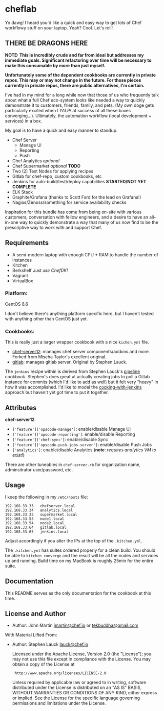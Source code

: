 # cheflab

Yo dawg! I heard you'd like a quick and easy way to get lots of Chef workflowy stuff on your laptop. Yeah? Cool. Let's roll!

## THERE BE DRAGONS HERE

**NOTE: This is incredibly crude and far from ideal but addresses my immediate goals. Significant refactoring over time will be necessary to make this consumable by more than just myself.**

**Unfortunately some of the dependent cookbooks are currently in private repos. This may or may not change in the future. For those pieces currently in private repos, there are public alternatives, I'm certain.**

I've had in my mind for a long while now that those of us who frequently talk about what a full Chef eco-system looks like needed a way to quickly demonstrate it to customers, friends, family, and pets. (My own doge gets particularly excited when I *YALP!* at success of all these boxes converging...). Ultimately, the automation workflow (local development + services) in a box.

My goal is to have a quick and easy manner to standup:

- Chef Server
	- Manage UI
	- Reporting
	- Push
- Chef Analytics *optional*
- Chef Supermarket *optional* **TODO**
- Two (2) Test Nodes for applying recipes
- Gitlab for chef-repo, custom cookbooks, etc
- Jenkins for auto-build/test/deploy capabilities **STARTED/NOT YET COMPLETE**
- ELK Stack
- Graphite/Grafana (thanks to Scott Ford for the lead on Grafana!)
- Nagios/Zenoss/something for service availability checks

Inspiration for this bundle has come from being on-site with various customers, conversation with fellow engineers, and a desire to have an all-in-one way to quickly demonstrate a way that many of us now find to be the prescriptive way to work with and support Chef.


## Requirements

- A semi-modern laptop with enough CPU + RAM to handle the number of instances
- Kitchen
- Berkshelf
*Just use ChefDK!*
- Vagrant
- VirtualBox


### Platform:

CentOS 6.6

I don't believe there's anything platform specific here, but I haven't tested with anything other than CentOS just yet.


### Cookbooks:

This is really just a larger wrapper cookbook with a nice `kichen.yml` file.

* [chef-server12](https://github.com/tekbuddha/chef-server12): manages chef server components/addons and more. Forked from Mischa Taylor's excellent original.
* [gitlab](https://github.com/chef-solutions/gitlab): manages gitlab server. Original by Stephen Lauck.

The `jenkins` recipe within is derived from Stephen Lauck's [pipeline](https://github.com/chef-solutions/pipeline) cookbook. Stephen's does great at actually creating jobs to poll a Gitlab instance for commits (which I'd like to add as well) but it felt very "heavy" in how it was accomplished. I'd like to model the [cooking-with-jenkins](https://github.com/zts/cooking-with-jenkins) approach but haven't yet got time to put it together.


## Attributes

**chef-server12**

* `['feature']['opscode-manage']`: enable/disable Manage UI
* `['feature']['opscode-reporting']`: enable/disable Reporting
* `['feature']['chef-sync']`: enable/disable Sync
* `['feature']['opscode-push-jobs-server']`: enable/disable Push Jobs
* `['analytics']`: enable/disable Analytics (**note**: *requires analytics VM to exist!*)

There are other tuneables in `chef-server.rb` for organization name, adminsitrator user/password, etc. 

## Usage

I keep the following in my `/etc/hosts` file:

```
192.168.33.33   chefserver.local
192.168.33.34   analytics.local
192.168.33.35   supermarket.local
192.168.33.53   node1.local
192.168.33.54   node2.local
192.168.33.64   gitlab.local
192.168.33.65   jenkins.local
```

Adjust accordingly if you alter the IPs at the top of the `.kitchen.yml`.

The `.kitchen.yml` has suites ordered properly for a clean build. You should be able to `kitchen converge` and the result will be all the nodes and services up and running. Build time on my MacBook is roughly 25min for the entire suite.


## Documentation

This README serves as the only documentation for the cookbook at this time.



## License and Author

- Author: John Martin <jmartin@chef.io> or <tekbuddha@gmail.com>

With Material Lifted From:

- Author: Stephen Lauck <lauck@chef.io>

    Licensed under the Apache License, Version 2.0 (the "License");
    you may not use this file except in compliance with the License.
    You may obtain a copy of the License at

       http://www.apache.org/licenses/LICENSE-2.0

    Unless required by applicable law or agreed to in writing, software
    distributed under the License is distributed on an "AS IS" BASIS,
    WITHOUT WARRANTIES OR CONDITIONS OF ANY KIND, either express or implied.
    See the License for the specific language governing permissions and
    limitations under the License.
